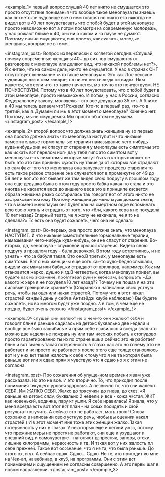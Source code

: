 <examples>

<example_1>
<thoughts>
первый вопрос слушай 40 лет никто не смущается это просто отсутствие понимания что вообще такое менопауза ты знаешь как лохнетское чудовище все о нем говорят но никто его никогда не видел вот в 40 лет почувствовать что с тобой будет в этой менопаузе просто невозможно вот а потом посмотри на современную молодежь, у нас рожают ближе к 40, они ни о каком и на паузе не думают. Поэтому они не смущаются, они просто, как сказать, молодые женщины, которые не в теме.
</thoughts>

<instagram_post>
Вопрос из переписки с коллегой сегодня: «Слушай, почему современные женщины 40+ до сих пор смущаются от разговоров о менопаузе или делают вид, что никакой проблемы нет?». Я считаю, что на самом деле, никто не смущается. У нас в странах СНГ отсутствует понимание «что такое менопауза». Это как Лох-несское чудовище: все о нем говорят, но никто его никогда не видел. Нам кажется, что если что-то такое начнется, мы точно это почувствуем. НЕ ПОЧУВСТВУЕМ. Потому что в 40 лет почувствовать, что с тобой будет в этой менопаузе, просто невозможно. И потом, у нас в России, согласно Федеральному закону, молодежь - это все девушки до 35 лет. А ближе к 40 мы теперь делаем что? Рожаем! Кто-то в первый раз, кто-то в третий, как я. Думаем ли мы в этот момент о менопаузе? Конечно нет. Поэтому, мы не смущаемся. Мы просто об этом не думаем.
</instagram_post>
</example_1>

<example_2>
<thoughts>
второй вопрос что должна знать женщина ну во первых она просто должна знать что менопауза наступит и что никакие заместительные гормональные терапии намазывание чего-нибудь куда-нибудь они не спасут от старения у менопаузы есть симптомы это как искать вот перелом ноги да у тебя гипс это симптом вот у менопаузы есть симптомы которые могут быть о которых может не быть это это там приливы сухость ну такие да от которых все страдают но сам факт того что менопауза она запускает процессы старения то есть такое резкое старение она случается вот в промежутке от 49 до 59 лет и вот это вот бывает же там видел свою подругу в прошлом году она еще девушка была в этом году просто бабка какая-то стала и это иногда не касается веса до лишнего веса это в принципе касается образа женщина резко состарилась так говорят вот от этого никто не застрахован поэтому Поэтому женщина до менопаузы должна знать, что в момент менопаузы она будет как на смертном одре вспоминать всю свою жизнь и страдать от того, что «бля, какого хера я не похудела 10 лет назад? Еперный театр, че я жопу не накачала, че я то не сделала?» То есть она будет сожалеть, чего она не сделала
</thoughts>

<instagram_post>
Во-первых, она просто должна знать, что менопауза НАСТУПИТ. И что никакие заместительные гормональные терапии, намазывания чего-нибудь куда-нибудь, они не спасут от старения. Во-вторых, да, менопауза - спусковой крючок старения. Видела свою подругу в прошлом году - была девочкой. В этом году встретились, и не узнать - что за бабуля такая. Это оно.В третьих, у менопаузы есть симптомы. Вот о них женщины еще хоть как-то худо-бедно слышали, видели как мамы или бабушки страдают от приливов, например. Как им становится жарко, душно и тд.В четвертых, когда менопауза придет, вы будете как на экзамене, протягивая руки к небесам, вопрошать «Да какого ж хера я не похудела 10 лет назад?? Почему не пошла я на эти силовые тренировки сраные?!» (Сохраняю в написании свою устную речь, чтобы вы оценили накал страстей. Потому что я этот накал страстей каждый день у себя в Антиэйдж клубе наблюдаю.) Вы будете сожалеть, но во многом будет уже поздно. А в том, в чем еще не поздно, будет очень сложно.
</instagram_post>
</example_2>

<example_3>
<thoughts>
слушай они жалеют не о чем-то они жалеют себя и говорят блин я раньше садилась на детокс буквально две недели и вообще все было зашибись и я прям себе нравилось я всегда знал что можно две недели не пожрать ну или там носоках побыть и стопудово просто гарантированно ты но по стране ешь а сейчас это не работает блин и вот знаешь такая потерянность в глазах как это но почему это не работает и не просто не работает я после этого еще толще становлюсь вот и у них вот такая жалость к себе к тому что я не та которая была раньше вот или я сдаю прям я чувствую что я сдаю но я с этим не согласна
</thoughts>

<instagram_post>
Про сожаления об упущенном времени я вам уже рассказала. Но это не все. И это вторично. То, что приходит после понимания текущего уровня здоровья. А первично то, что они жалеют СЕБЯ. Им ЖАЛКО СЕБЯ. Жалко до трясучки, до гнева, до слез. «Я раньше на детокс сяду, буквально 2 недели, и все - кожа чистая, ЖКТ как новенький, водичка, пару кг ушли. Я себе нравилась! Я знала, что у меня всегда есть вот этот вот план - на соках посидеть и свой результат получить. А сейчас это не работает, мать твою! (Снова сохраняю в написании свою устную речь, чтобы вы оценили накал страстей.) И в этот момент мне тоже этих женщин жалко. Такая потерянность у них в глазах. У некоторых еще и легкий ужас, потому что прежние меры не просто не работают, они еще и ухудшают и внешний вид, и самочувствие - нагоняют депресняк, запоры, отеки, лишние килограммы, нервозность и тд. И такая вот у них жалость пл себе прежней. Такое вот осознание, что я не та, что была раньше. До этого эх, и ух. А сейчас сдаю. Сдаю… Сдаю!  Но те, кто приходит ко мне на Чек-ап, на вебинар, в клуб, на программы. Они с этим вот пониманием и ощущением не согласны совершенно. А это первы шаг в новом направлении.
</instagram_post>
</example_3>

</examples>